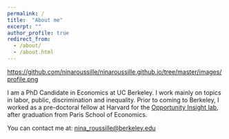 ```yaml
---
permalink: /
title:  "About me"
excerpt: ""
author_profile: true
redirect_from: 
  - /about/
  - /about.html
---
```

https://github.com/ninaroussille/ninaroussille.github.io/tree/master/images/profile.png

I am a PhD Candidate in Economics at UC Berkeley. I work mainly on topics in labor, public, discrimination and inequality.  Prior to coming to Berkeley, I worked as a pre-doctoral fellow at Harvard for the [Opportunity Insight lab](https://opportunityinsights.org/), after graduation from Paris School of Economics.

You can contact me at: nina_roussille@berkeley.edu

